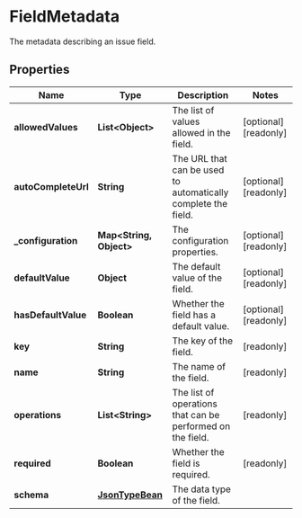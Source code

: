 

# FieldMetadata

The metadata describing an issue field.

## Properties

| Name | Type | Description | Notes |
|------------ | ------------- | ------------- | -------------|
|**allowedValues** | **List&lt;Object&gt;** | The list of values allowed in the field. |  [optional] [readonly] |
|**autoCompleteUrl** | **String** | The URL that can be used to automatically complete the field. |  [optional] [readonly] |
|**_configuration** | **Map&lt;String, Object&gt;** | The configuration properties. |  [optional] [readonly] |
|**defaultValue** | **Object** | The default value of the field. |  [optional] [readonly] |
|**hasDefaultValue** | **Boolean** | Whether the field has a default value. |  [optional] [readonly] |
|**key** | **String** | The key of the field. |  [readonly] |
|**name** | **String** | The name of the field. |  [readonly] |
|**operations** | **List&lt;String&gt;** | The list of operations that can be performed on the field. |  [readonly] |
|**required** | **Boolean** | Whether the field is required. |  [readonly] |
|**schema** | [**JsonTypeBean**](JsonTypeBean.md) | The data type of the field. |  |



